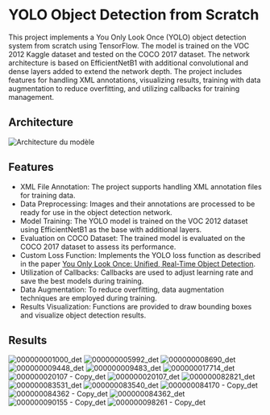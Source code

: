 # YOLO Object Detection from Scratch

This project implements a You Only Look Once (YOLO) object detection system from scratch using TensorFlow. The model is trained on the VOC 2012 Kaggle dataset and tested on the COCO 2017 dataset. The network architecture is based on EfficientNetB1 with additional convolutional and dense layers added to extend the network depth. The project includes features for handling XML annotations, visualizing results, training with data augmentation to reduce overfitting, and utilizing callbacks for training management.

## Architecture
![Architecture du modèle](https://github.com/HaykelBargouguy/Projects/assets/98351985/2cb1aaa3-b618-42be-8c5a-f2e7190023f7)

## Features

- XML File Annotation: The project supports handling XML annotation files for training data.
- Data Preprocessing: Images and their annotations are processed to be ready for use in the object detection network.
- Model Training: The YOLO model is trained on the VOC 2012 dataset using EfficientNetB1 as the base with additional layers.
- Evaluation on COCO Dataset: The trained model is evaluated on the COCO 2017 dataset to assess its performance.
- Custom Loss Function: Implements the YOLO loss function as described in the paper [You Only Look Once: Unified, Real-Time Object Detection](https://pjreddie.com/media/files/papers/yolo_1.pdf).
- Utilization of Callbacks: Callbacks are used to adjust learning rate and save the best models during training.
- Data Augmentation: To reduce overfitting, data augmentation techniques are employed during training.
- Results Visualization: Functions are provided to draw bounding boxes and visualize object detection results.

## Results 

![000000001000_det](https://github.com/HaykelBargouguy/Projects/assets/98351985/540bec0b-3e3a-4f7b-aa55-ea0de417d427)
![000000005992_det](https://github.com/HaykelBargouguy/Projects/assets/98351985/98c90a78-5252-4161-bab3-bd16366e9a9d)
![000000008690_det](https://github.com/HaykelBargouguy/Projects/assets/98351985/ac5511da-1967-42ec-a758-4b6e3724db08)
![000000009448_det](https://github.com/HaykelBargouguy/Projects/assets/98351985/17d911a5-f70c-43c0-b5db-66f70b1cbcc5)
![000000009483_det](https://github.com/HaykelBargouguy/Projects/assets/98351985/4815ff01-c613-4d6f-adfc-2f77bdac30e7)
![000000017714_det](https://github.com/HaykelBargouguy/Projects/assets/98351985/64b65d90-5317-4687-b71b-dea5f6b54564)
![000000020107 - Copy_det](https://github.com/HaykelBargouguy/Projects/assets/98351985/befd7817-5ac7-4390-b24f-21bed6504aea)
![000000020107_det](https://github.com/HaykelBargouguy/Projects/assets/98351985/51e1015f-1bb5-4a0b-8c73-9dd61d83e4ba)
![000000082821_det](https://github.com/HaykelBargouguy/Projects/assets/98351985/d3d1e3b8-bf89-49a9-8c01-d50f76b8f9ca)
![000000083531_det](https://github.com/HaykelBargouguy/Projects/assets/98351985/6c6fdf81-1297-4e5d-9a1c-6ab1d196f276)
![000000083540_det](https://github.com/HaykelBargouguy/Projects/assets/98351985/7e0a3598-c831-45e9-9338-345088020fa4)
![000000084170 - Copy_det](https://github.com/HaykelBargouguy/Projects/assets/98351985/898c7b32-45e8-4b9a-bac2-fcfbd7c0f1bf)
![000000084362 - Copy_det](https://github.com/HaykelBargouguy/Projects/assets/98351985/38c4e7dd-c694-4c09-b832-a67af45d61f4)
![000000084362_det](https://github.com/HaykelBargouguy/Projects/assets/98351985/92530576-3f27-4743-bf57-35f3a5e5f7fc)
![000000090155 - Copy_det](https://github.com/HaykelBargouguy/Projects/assets/98351985/a6ed490d-dc26-425c-a79d-6f69fc2edba6)
![000000098261 - Copy_det](https://github.com/HaykelBargouguy/Projects/assets/98351985/a06a4877-a734-40e3-a4c1-455787e63c0a)


